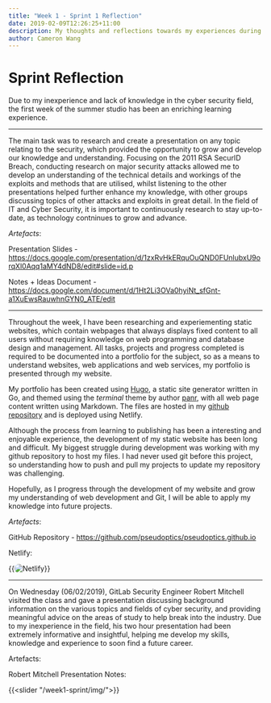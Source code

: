 ```yaml
---
title: "Week 1 - Sprint 1 Reflection"
date: 2019-02-09T12:26:25+11:00
description: My thoughts and reflections towards my experiences during the first week of the subject.
author: Cameron Wang
---
```

# Sprint Reflection

Due to my inexperience and lack of knowledge in the cyber security field, the first week of the summer studio has been an enriching learning 
experience. 

---

The main task was to research and create a presentation on any topic relating to the security, which provided the opportunity 
to grow and develop our knowledge and understanding. Focusing on the 2011 RSA SecurID Breach, conducting research on major security 
attacks allowed me to develop an understanding of the technical details and workings of the exploits and methods that are utilised, whilst 
listening to the other presentations helped further enhance my knowledge, with other groups discussing topics of other attacks and exploits in 
great detail. In the field of IT and Cyber Security, it is important to continuously research to stay up-to-date, as technology contninues to grow 
and advance.

*Artefacts*:

Presentation Slides - https://docs.google.com/presentation/d/1zxRvHkERquOuQND0FUnlubxU9orqXl0Aqq1aMY4dND8/edit#slide=id.p

Notes + Ideas Document - https://docs.google.com/document/d/1Ht2Li3OVa0hyiNt_sfGnt-a1XuEwsRauwhnGYN0_ATE/edit

---

Throughout the week, I have been researching and experiementing static websites, which contain webpages that always displays fixed content to all users
without requiring knowledge on web programming and database design and management. All tasks, projects and progress completed is required to be documented 
into a portfolio for the subject, so as a means to understand websites, web applications and web services, my portfolio is presented through my website.

My portfolio has been created using [Hugo](https://gohugo.io/), a static site generator written in Go, and themed using the *terminal* theme by author [panr](https://radoslawkoziel.pl/),
with all web page content written using Markdown. The files are hosted in my [github repository](https://github.com/pseudoptics/pseudoptics.github.io) and is deployed using 
Netlify.

Although the process from learning to publishing has been a interesting and enjoyable experience, the development of my static website has been long and difficult.
My biggest struggle during development was working with my github repository to host my files. I had never used git before this project, so understanding how to push 
and pull my projects to update my repository was challenging.

Hopefully, as I progress through the development of my website and grow my understanding of web development and Git, I will be able to apply my knowledge into future projects.

*Artefacts*:

GitHub Repository - https://github.com/pseudoptics/pseudoptics.github.io

Netlify:

{{<image src="/img/netlify.jpg" alt="Netlify" position="center" style="border-radius: 8px;">}}

---

On Wednesday (06/02/2019), GitLab Security Engineer Robert Mitchell visited the class and gave a presentation discussing background information on the various topics and fields of cyber security,
and providing meaningful advice on the areas of study to help break into the industry. Due to my inexperience in the field, his two hour presentation had been extremely informative and insightful, 
helping me develop my skills, knowledge and experience to soon find a future career.

Artefacts:

Robert Mitchell Presentation Notes:

{{<slider "/week1-sprint/img/">}}

